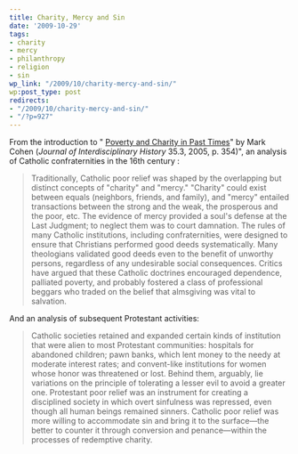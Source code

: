 ```yaml
---
title: Charity, Mercy and Sin
date: '2009-10-29'
tags:
- charity
- mercy
- philanthropy
- religion
- sin
wp_link: "/2009/10/charity-mercy-and-sin/"
wp:post_type: post
redirects:
- "/2009/10/charity-mercy-and-sin/"
- "/?p=927"
---
```


From the introduction to " [Poverty and Charity in Past Times](http://muse.jhu.edu/journals/journal_of_interdisciplinary_history/v035/35.3cohen01.html)" by Mark Cohen (_Journal of Interdisciplinary History_ 35.3, 2005, p. 354)", an analysis of Catholic confraternities in the 16th century :

> Traditionally, Catholic poor relief was shaped by the overlapping but distinct concepts of "charity" and "mercy." "Charity" could exist between equals (neighbors, friends, and family), and "mercy" entailed transactions between the strong and the weak, the prosperous and the poor, etc. The evidence of mercy provided a soul's defense at the Last Judgment; to neglect them was to court damnation. The rules of many Catholic institutions, including confraternities, were designed to ensure that Christians performed good deeds systematically. Many theologians validated good deeds even to the benefit of unworthy persons, regardless of any undesirable social consequences. Critics have argued that these Catholic doctrines encouraged dependence, palliated poverty, and probably fostered a class of professional beggars who traded on the belief that almsgiving was vital to salvation.

And an analysis of subsequent Protestant activities:

> Catholic societies retained and expanded certain kinds of institution that were alien to most Protestant communities: hospitals for abandoned children; pawn banks, which lent money to the needy at moderate interest rates; and convent-like institutions for women whose honor was threatened or lost. Behind them, arguably, lie variations on the principle of tolerating a lesser evil to avoid a greater one. Protestant poor relief was an instrument for creating a disciplined society in which overt sinfulness was repressed, even though all human beings remained sinners. Catholic poor relief was more willing to accommodate sin and bring it to the surface—the better to counter it through conversion and penance—within the processes of redemptive charity.
